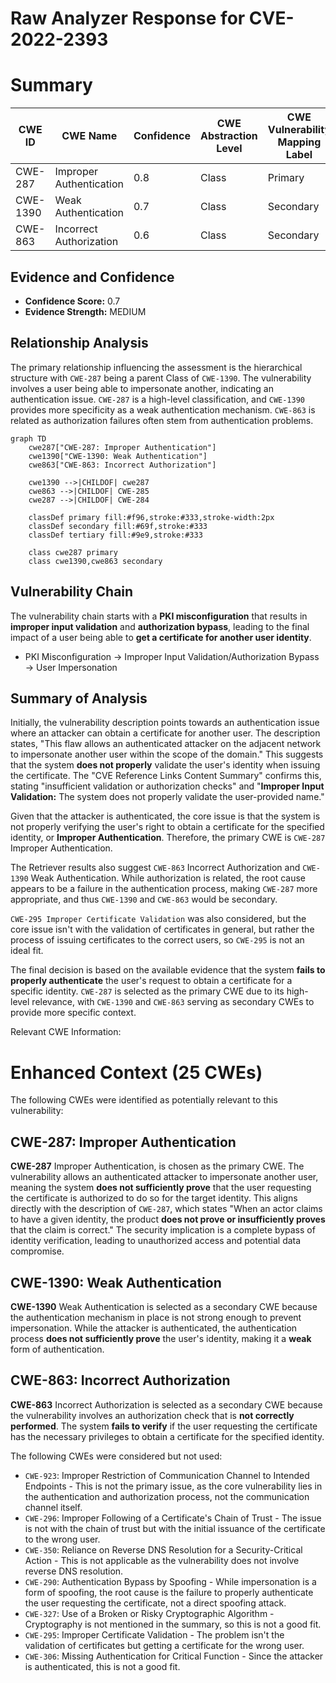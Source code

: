 # Raw Analyzer Response for CVE-2022-2393

# Summary

| CWE ID | CWE Name | Confidence | CWE Abstraction Level | CWE Vulnerability Mapping Label | CWE-Vulnerability Mapping Notes |
|---|---|---|---|---|---|
| CWE-287 | Improper Authentication | 0.8 | Class | Primary | Discouraged |
| CWE-1390 | Weak Authentication | 0.7 | Class | Secondary | Allowed-with-Review |
| CWE-863 | Incorrect Authorization | 0.6 | Class | Secondary | Allowed-with-Review |

## Evidence and Confidence

*   **Confidence Score:** 0.7
*   **Evidence Strength:** MEDIUM

## Relationship Analysis
The primary relationship influencing the assessment is the hierarchical structure with `CWE-287` being a parent Class of `CWE-1390`. The vulnerability involves a user being able to impersonate another, indicating an authentication issue. `CWE-287` is a high-level classification, and `CWE-1390` provides more specificity as a weak authentication mechanism. `CWE-863` is related as authorization failures often stem from authentication problems.

```mermaid
graph TD
    cwe287["CWE-287: Improper Authentication"]
    cwe1390["CWE-1390: Weak Authentication"]
    cwe863["CWE-863: Incorrect Authorization"]

    cwe1390 -->|CHILDOF| cwe287
    cwe863 -->|CHILDOF| CWE-285
    cwe287 -->|CHILDOF| CWE-284

    classDef primary fill:#f96,stroke:#333,stroke-width:2px
    classDef secondary fill:#69f,stroke:#333
    classDef tertiary fill:#9e9,stroke:#333

    class cwe287 primary
    class cwe1390,cwe863 secondary
```

## Vulnerability Chain
The vulnerability chain starts with a **PKI misconfiguration** that results in **improper input validation** and **authorization bypass**, leading to the final impact of a user being able to **get a certificate for another user identity**.
  - PKI Misconfiguration -> Improper Input Validation/Authorization Bypass -> User Impersonation

## Summary of Analysis
Initially, the vulnerability description points towards an authentication issue where an attacker can obtain a certificate for another user. The description states, "This flaw allows an authenticated attacker on the adjacent network to impersonate another user within the scope of the domain." This suggests that the system **does not properly** validate the user's identity when issuing the certificate. The "CVE Reference Links Content Summary" confirms this, stating "insufficient validation or authorization checks" and "**Improper Input Validation:** The system does not properly validate the user-provided name."

Given that the attacker is authenticated, the core issue is that the system is not properly verifying the user's right to obtain a certificate for the specified identity, or **Improper Authentication**.
Therefore, the primary CWE is `CWE-287` Improper Authentication.

The Retriever results also suggest `CWE-863` Incorrect Authorization and `CWE-1390` Weak Authentication. While authorization is related, the root cause appears to be a failure in the authentication process, making `CWE-287` more appropriate, and thus `CWE-1390` and `CWE-863` would be secondary.

`CWE-295 Improper Certificate Validation` was also considered, but the core issue isn't with the validation of certificates in general, but rather the process of issuing certificates to the correct users, so `CWE-295` is not an ideal fit.

The final decision is based on the available evidence that the system **fails to properly authenticate** the user's request to obtain a certificate for a specific identity. `CWE-287` is selected as the primary CWE due to its high-level relevance, with `CWE-1390` and `CWE-863` serving as secondary CWEs to provide more specific context.

Relevant CWE Information:

# Enhanced Context (25 CWEs)
The following CWEs were identified as potentially relevant to this vulnerability:

## CWE-287: Improper Authentication
**CWE-287** Improper Authentication, is chosen as the primary CWE. The vulnerability allows an authenticated attacker to impersonate another user, meaning the system **does not sufficiently prove** that the user requesting the certificate is authorized to do so for the target identity. This aligns directly with the description of `CWE-287`, which states "When an actor claims to have a given identity, the product **does not prove or insufficiently proves** that the claim is correct." The security implication is a complete bypass of identity verification, leading to unauthorized access and potential data compromise.

## CWE-1390: Weak Authentication
**CWE-1390** Weak Authentication is selected as a secondary CWE because the authentication mechanism in place is not strong enough to prevent impersonation. While the attacker is authenticated, the authentication process **does not sufficiently prove** the user's identity, making it a **weak** form of authentication.

## CWE-863: Incorrect Authorization
**CWE-863** Incorrect Authorization is selected as a secondary CWE because the vulnerability involves an authorization check that is **not correctly performed**. The system **fails to verify** if the user requesting the certificate has the necessary privileges to obtain a certificate for the specified identity.

The following CWEs were considered but not used:

*   `CWE-923`: Improper Restriction of Communication Channel to Intended Endpoints - This is not the primary issue, as the core vulnerability lies in the authentication and authorization process, not the communication channel itself.
*   `CWE-296`: Improper Following of a Certificate's Chain of Trust - The issue is not with the chain of trust but with the initial issuance of the certificate to the wrong user.
*   `CWE-350`: Reliance on Reverse DNS Resolution for a Security-Critical Action - This is not applicable as the vulnerability does not involve reverse DNS resolution.
*   `CWE-290`: Authentication Bypass by Spoofing - While impersonation is a form of spoofing, the root cause is the failure to properly authenticate the user requesting the certificate, not a direct spoofing attack.
*   `CWE-327`: Use of a Broken or Risky Cryptographic Algorithm - Cryptography is not mentioned in the summary, so this is not a good fit.
*   `CWE-295`: Improper Certificate Validation - The problem isn't the validation of certificates but getting a certificate for the wrong user.
*   `CWE-306`: Missing Authentication for Critical Function - Since the attacker is authenticated, this is not a good fit.